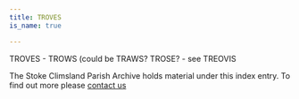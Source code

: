 ```yaml
---
title: TROVES
is_name: true

---
```


TROVES - TROWS (could be TRAWS? TROSE? - see TREOVIS


The Stoke Climsland Parish Archive holds material under this index entry. To find out more please [contact us](/contact/)
